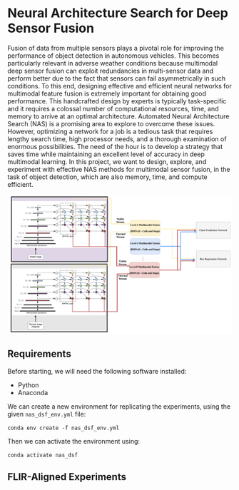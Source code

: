 # Neural Architecture Search for Deep Sensor Fusion


Fusion of data from multiple sensors plays a pivotal role for improving the performance of object detection in autonomous vehicles. This becomes particularly relevant in adverse weather conditions because multimodal deep sensor fusion can exploit redundancies in multi-sensor data and perform better due to the fact that sensors can fail asymmetrically in such conditions. To this end, designing effective and efficient neural networks for multimodal feature fusion is extremely important for obtaining good performance. This handcrafted design by experts is typically task-specific and it requires a colossal number of computational resources, time, and memory to arrive at an optimal architecture. Automated Neural Architecture Search (NAS) is a promising area to explore to overcome these issues. However, optimizing a network for a job is a tedious task that requires lengthy search time, high processor needs, and a thorough examination of enormous possibilities. The need of the hour is to develop a strategy that saves time while maintaining an excellent level of accuracy in deep multimodal learning. In this project, we want to design, explore, and experiment with effective NAS methods for multimodal sensor fusion, in the task of object detection, which are also memory, time, and compute efficient.

![framework](dsf_nas_det.png)


## Requirements

Before starting, we will need the following software installed:

- Python
- Anaconda

We can create a new environment for replicating the experiments, using the given `nas_dsf_env.yml` file:

```
conda env create -f nas_dsf_env.yml
```

Then we can activate the environment using:

```
conda activate nas_dsf
```


## FLIR-Aligned Experiments

